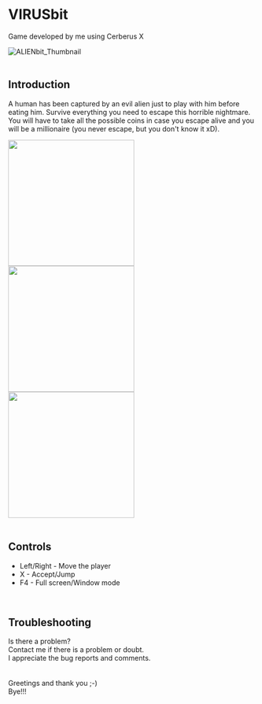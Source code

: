 # VIRUSbit
Game developed by me using Cerberus X
</br>

![ALIENbit_Thumbnail](https://user-images.githubusercontent.com/99989085/154798163-5f075f98-6b22-4a65-842c-fb96a2bcc096.png)
</br>
</br>

## Introduction
A human has been captured by an evil alien just to play with him before eating him. Survive everything you need to escape this horrible nightmare.
You will have to take all the possible coins in case you escape alive and you will be a millionaire (you never escape, but you don't know it xD).
</br>

<img src="https://user-images.githubusercontent.com/99989085/154842313-3b728012-40a7-4729-997f-6444ed800aa4.png" width="256" height="256"/>
<img src="https://user-images.githubusercontent.com/99989085/154842331-66aa2974-cade-4fb4-abce-21e5647bf4b2.png width="256" height="256"/>
<img src="https://user-images.githubusercontent.com/99989085/154842335-54c2df03-5a5e-4e84-bef4-5be319bf3146.png" width="256" height="256"/>

</br>
</br>

## Controls
- Left/Right - Move the player
- X - Accept/Jump
- F4 - Full screen/Window mode
</br>

## Troubleshooting
Is there a problem?</br>
Contact me if there is a problem or doubt.</br>
I appreciate the bug reports and comments.</br>
</br>
</br>
Greetings and thank you ;-)</br>
Bye!!!

